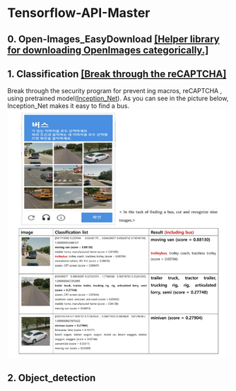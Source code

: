 # Tensorflow-API-Master
## 0. Open-Images_EasyDownload <a href="https://github.com/HwangToeMat/Open-Images_EasyDownload">[Helper library for downloading OpenImages categorically.]</a>

## 1. Classification <a href="https://github.com/HwangToeMat/Tensorflow-API-HTM/blob/master/1.classification/reCAPTCHA_classification.ipynb">[Break through the reCAPTCHA]</a>
Break through the security program for prevent ing macros, reCAPTCHA , using pretrained model(<a href='http://download.tensorflow.org/models/image/imagenet/inception-2015-12-05.tgz'>Inception_Net</a>).
As you can see in the picture below, Inception_Net makes it easy to find a bus.
![image1](/1.classification/image/image1.jpg)

## 2. Object_detection
